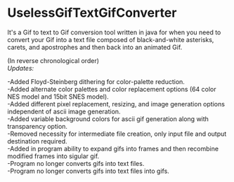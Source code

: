 # UselessGifTextGifConverter
It's a Gif to text to Gif conversion tool written in java for when you need to convert your Gif into a text file 
composed of black-and-white asterisks, carets, and apostrophes and then back into an animated Gif. 

(In reverse chronological order)<br>
<em>Updates:</em>

-Added Floyd-Steinberg dithering for color-palette reduction. <br>
-Added alternate color palettes and color replacement options (64 color NES model and 15bit SNES model).<br>
-Added different pixel replacement, resizing, and image generation options independent of ascii image generation.<br>
-Added variable background colors for ascii gif generation along with transparency option.<br>
-Removed necessity for intermediate file creation, only input file and output destination required.<br>
-Added in program ability to expand gifs into frames and then recombine modified frames into sigular gif.<br>
-Program no longer converts gifs into text files.<br>
-Program no longer converts gifs into text files into gifs.<br>
